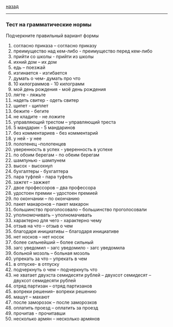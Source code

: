 [назад](../../../README.md)
***

### Тест на грамматические нормы

Подчеркните правильный вариант формы

1. согласно приказа – согласно приказу
2. преимущество над кем-либо - преимущество перед кем-либо
3. прийти со школы -  прийти из школы
4. ихний дом – их дом
5. едь – поезжай
6. изгинается - изгибается
7. думать о чем-  думать про что
8. 10 килограммов - 10 килограмм
9. мой день рождения -  моё день рождения
10. лягте - ляжьте
11. надеть свитер  - одеть свитер
12. щипет - щиплет
13. бежите - бегите
14. не кладите - не ложите
15. управляющий  трестом – управляющий треста
16. 5 мандарин - 5 мандаринов
17. без комментариев - без комментарий
18. у ней - у нее
19. полотенец –полотенцев
20. уверенность в успех - уверенность в успехе
21. по обоим берегам - по обеим берегам
22. шампунью - шампунем
23. высох - высохнул
24. бухгалтеры - бухгалтера
25. пара туфлей - пара туфель
26. зажгет – зажжет
27. двое профессоров – два профессора
28. удостоен премии – удостоен премией
29. по окончании – по окончанию
30. пакет макаронов – пакет макарон
31. большинство проголосовало – большинство проголосовали
32. уполномочивать – уполномачивать
33. характерно для чего - характерно чему
34. отзыв на что – отзыв о чем
35. благодаря  инициативы – благодаря инициативе
36. нет носков – нет носок
37. более сильнейший – более сильный
38. загс уведомил – загс уведомило  - загс уведомила
39. больной мозоль – больная мозоль
40. упрекать за что – упрекать в чем
41. в отпуске-  в отпуску
42. подчеркнуть о  чем – подчеркнуть что
43. не хватает двухста семидесяти рублей – двухсот семидесят – двухсот семидесяти рублей
44. отряд партизан – отряд партизанов
45. вопреки   решения– вопреки  решению
46. машут – махают
47. после заморозок – после заморозков
48. оплатить проезд – оплатить за проезд
49. прочитав - прочитавши
50. несколько армян –   несколько армянов